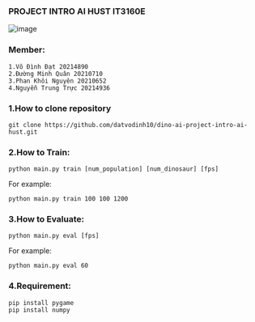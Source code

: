 ### PROJECT INTRO AI HUST IT3160E
![image](https://user-images.githubusercontent.com/90944231/209748112-7728473f-6d0e-4f4b-b2af-74931e3af76b.png)
### Member:
    1.Võ Đình Đạt 20214890
    2.Đường Minh Quân 20210710
    3.Phan Khôi Nguyên 20210652
    4.Nguyễn Trung Trực 20214936


### 1.How to clone repository
```
git clone https://github.com/datvodinh10/dino-ai-project-intro-ai-hust.git
```

### 2.How to Train:
```
python main.py train [num_population] [num_dinosaur] [fps]
```
For example:
```
python main.py train 100 100 1200
```
### 3.How to Evaluate:
```
python main.py eval [fps]
```
For example:
```
python main.py eval 60
```

### 4.Requirement:
```
pip install pygame
pip install numpy
```